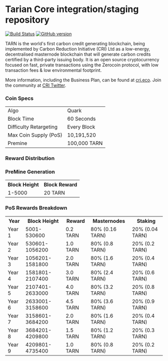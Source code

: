 Tarian Core integration/staging repository
=====================================

[![Build Status](https://travis-ci.org/TARN-Project/TARN.svg?branch=master)](https://travis-ci.org/TARN-Project/TARN) [![GitHub version](https://badge.fury.io/gh/TARN-Project%2FTARN.svg)](https://badge.fury.io/gh/TARN-Project%2FTARN)

TARN is the world's first carbon credit generating blockchain, being implemented by Carbon Reduction Initiative (CRI) Ltd as a low-energy, decentralised masternode blockchain that will generate carbon credits certified by a third-party issuing body. It is an open source cryptocurrency focused on fast, private transactions using the Zerocoin protocol, with low transaction fees & low environmental footprint.

More information, including the Business Plan, can be found at [cri.eco](http://www.cri.eco). Join the community at [CRI Twitter](https://twitter.com/CRILtdUK).

### Coin Specs
<table>
<tr><td>Algo</td><td>Quark</td></tr>
<tr><td>Block Time</td><td>60 Seconds</td></tr>
<tr><td>Difficulty Retargeting</td><td>Every Block</td></tr>
<tr><td>Max Coin Supply (PoS)</td><td>10,191,520</td></tr>
<tr><td>Premine</td><td>100,000 TARN</td></tr>
</table>

### Reward Distribution

### PreMine Generation

<table>
<th>Block Height</th><th>Block Reward</th>
<tr><td>1-5000</td><td>20 TARN</td></tr>
</table>

### PoS Rewards Breakdown

<table>
<th>Year</th><th>Block Height</th><th>Reward</th><th>Masternodes</th><th>Staking</th>
<tr><td>Year 1</td><td>5001-530600</td><td>0.2 TARN</td><td>80% (0.16 TARN)</td><td>20% (0.04 TARN)</td></tr>
<tr><td>Year 2</td><td>530601-1056200</td><td>1.0 TARN</td><td>80% (0.8 TARN)</td><td>20% (0.2 TARN)</td></tr>
<tr><td>Year 3</td><td>1056201-1581800</td><td>2.0 TARN</td><td>80% (1.6 TARN)</td><td>20% (0.4 TARN)</td></tr>
<tr><td>Year 4</td><td>1581801-2107400</td><td>3.0 TARN</td><td>80% (2.4 TARN)</td><td>20% (0.6 TARN)</td></tr>
<tr><td>Year 5</td><td>2107401-2633000</td><td>4.0 TARN</td><td>80% (3.2 TARN)</td><td>20% (0.8 TARN)</td></tr>
<tr><td>Year 6</td><td>2633001-3158600</td><td>4.5 TARN</td><td>80% (3.6 TARN)</td><td>20% (0.9 TARN)</td></tr>
<tr><td>Year 7</td><td>3158601-3684200</td><td>2.0 TARN</td><td>80% (1.6 TARN)</td><td>20% (0.4 TARN)</td></tr>
<tr><td>Year 8</td><td>3684201-4209800</td><td>1.5 TARN</td><td>80% (1.2 TARN)</td><td>20% (0.3 TARN)</td></tr>
<tr><td>Year 9</td><td>4209801-4735400</td><td>1.0 TARN</td><td>80% (0.8 TARN)</td><td>20% (0.2 TARN)</td></tr>
</table>
